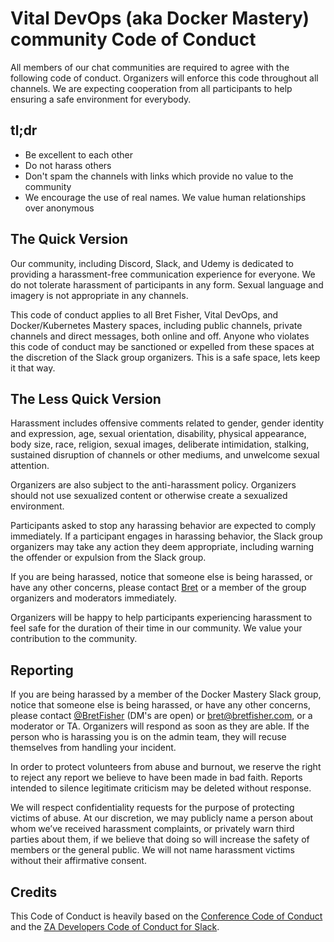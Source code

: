 # Vital DevOps (aka Docker Mastery) community Code of Conduct

All members of our chat communities are required to agree with the following code of conduct.
Organizers will enforce this code throughout all channels.
We are expecting cooperation from all participants to help ensuring a safe environment for everybody.

## tl;dr

* Be excellent to each other
* Do not harass others
* Don't spam the channels with links which provide no value to the community
* We encourage the use of real names. We value human relationships over anonymous

## The Quick Version

Our community, including Discord, Slack, and Udemy is dedicated to providing a harassment-free
communication experience for everyone.
We do not tolerate harassment of participants in any form.
Sexual language and imagery is not appropriate in any channels.

This code of conduct applies to all Bret Fisher, Vital DevOps, and Docker/Kubernetes Mastery spaces,
including public channels, private channels and direct messages, both online and off.
Anyone who violates this code of conduct may be sanctioned or expelled from these spaces at the
discretion of the Slack group organizers. This is a safe space, lets keep it that way.

## The Less Quick Version

Harassment includes offensive comments related to gender, gender identity and expression, age,
sexual orientation, disability, physical appearance, body size, race, religion, sexual images,
deliberate intimidation, stalking, sustained disruption of channels or other mediums,
and unwelcome sexual attention.

Organizers are also subject to the anti-harassment policy.
Organizers should not use sexualized content or otherwise create a sexualized environment.

Participants asked to stop any harassing behavior are expected to comply immediately.
If a participant engages in harassing behavior, the Slack group organizers may take any action
they deem appropriate, including warning the offender or expulsion from the Slack group.

If you are being harassed, notice that someone else is being harassed, or have any other concerns,
please contact [Bret](bret@bretfisher.com) or a member of the group organizers and moderators immediately.

Organizers will be happy to help participants experiencing harassment to feel safe for the
duration of their time in our community. We value your contribution to the community.

## Reporting

If you are being harassed by a member of the Docker Mastery Slack group,
notice that someone else is being harassed, or have any other concerns,
please contact [@BretFisher](https://twitter.com/bretfisher) (DM's are open) or
bret@bretfisher.com, or a moderator or TA. Organizers will respond as soon as they are able.
If the person who is harassing you is on the admin team, they will recuse themselves from handling your incident.

In order to protect volunteers from abuse and burnout,
we reserve the right to reject any report we believe to have been made in bad faith.
Reports intended to silence legitimate criticism may be deleted without response.

We will respect confidentiality requests for the purpose of protecting victims of abuse.
At our discretion, we may publicly name a person about whom we’ve received harassment complaints,
or privately warn third parties about them, if we believe that doing so will increase the
safety of members or the general public. We will not name harassment victims without their affirmative consent.

## Credits

This Code of Conduct is heavily based on the [Conference Code of Conduct](http://confcodeofconduct.com)
and the [ZA Developers Code of Conduct for Slack](https://github.com/zadev/code-of-conduct/blob/master/README.md).
